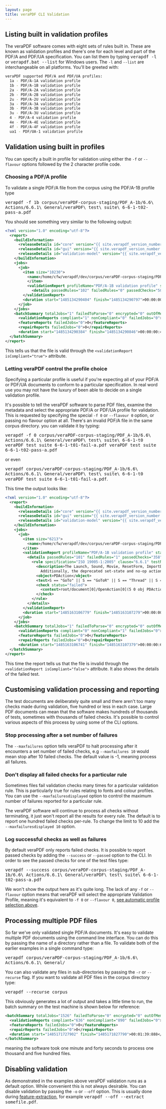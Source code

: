 ```yaml
---
layout: page
title: veraPDF CLI Validation
---
```


<a name="list-profiles"></a>Listing built in validation profiles
----------------------------------------------------------------
The veraPDF software comes with eight sets of rules built in. These are known
as validation profiles and there's one for each level and part of the PDF/A and PDF/UA
specification. You can list them by typing <kbd>verapdf -l</kbd> or <kbd>verapdf.bat --list</kbd> for Windows users. The `-l` and `--list` are interchangeable on all platforms.
You'll be greeted with:

```bash
veraPDF supported PDF/A and PDF/UA profiles:
  1a - PDF/A-1A validation profile
  1b - PDF/A-1B validation profile
  2a - PDF/A-2A validation profile
  2b - PDF/A-2B validation profile
  2u - PDF/A-2U validation profile
  3a - PDF/A-3A validation profile
  3b - PDF/A-3B validation profile
  3u - PDF/A-3U validation profile
  4 - PDF/A-4 validation profile
  4e - PDF/A-4E validation profile
  4f - PDF/A-4F validation profile
  ua1 - PDF/UA-1 validation profile
```

<a name="fixed-profiles"></a>Validation using built in profiles
-------------------------------------------------
You can specify a built in profile for validation using either the `-f` or
`--flavour` options followed by the 2 character profile code.

### <a name="choose-profile"></a>Choosing a PDF/A profile
To validate a single PDF/A file from the corpus using the PDF/A-1B profile type

<kbd>verapdf -f 1b corpus/veraPDF-corpus-staging/PDF_A-1b/6.6\ Actions/6.6.1\ General/veraPDF\ test\ suite\ 6-6-1-t02-pass-a.pdf</kbd>

You should see something very similar to the following output:

```xml
<?xml version="1.0" encoding="utf-8"?>
  <report>
    <buildInformation>
      <releaseDetails id="core" version="{{ site.verapdf_version_number }}" buildDate="2023-01-10T02:34:00Z"></releaseDetails>
      <releaseDetails id="gui" version="{{ site.verapdf_version_number }}" buildDate="2023-01-13T11:30:00Z"></releaseDetails>
      <releaseDetails id="validation-model" version="{{ site.verapdf_version_number }}" buildDate="2023-01-10T02:39:00Z"></releaseDetails>
    </buildInformation>
    <jobs>
      <job>
        <item size="10230">
          <name>/home/cfw/verapdf/dev/corpus/veraPDF-corpus-staging/PDF_A-1b/6.6 Actions/6.6.1 General/veraPDF test suite 6-6-1-t02-pass-a.pdf</name>
          </item>
          <validationReport profileName="PDF/A-1B validation profile" statement="PDF file is compliant with Validation Profile requirements." isCompliant="true">
            <details passedRules="102" failedRules="0" passedChecks="504" failedChecks="0"></details>
        </validationReport>
        <duration start="1485134290404" finish="1485134290797">00:00:00:393</duration>
      </job>
    </jobs>
    <batchSummary totalJobs="1" failedToParse="0" encrypted="0" outOfMemory="0" veraExceptions="0">
      <validationReports compliant="1" nonCompliant="0" failedJobs="0">1</validationReports>
      <featureReports failedJobs="0">0</featureReports>
      <repairReports failedJobs="0">0</repairReports>
      <duration start="1485134290384" finish="1485134290846">00:00:00:462</duration>
  </batchSummary>
</report>
```

This tells us that the file is valid through the `<validationReport isCompliant="true">` attribute.

### <a name="auto-profile"></a>Letting veraPDF control the profile choice
Specifying a particular profile is useful if you're expecting all of your PDF/A or PDF/UA
documents to conform to a particular specification. In real word use you may
not have the luxury of been able to decide on a single validation profile.

It's possible to tell the veraPDF software to parse PDF files, examine the
metadata and select the appropriate PDF/A or PDF/UA profile for validation. This is
requested by specifying the special `-f 0` or `--flavour 0` option, or passing
no flavour option at all. There's an invalid PDF/A file in the same corpus directory. you can validate it by typing:

<kbd>verapdf -f 0 corpus/veraPDF-corpus-staging/PDF_A-1b/6.6\ Actions/6.6.1\ General/veraPDF\ test\ suite\ 6-6-1-t0
veraPDF test suite 6-6-1-t01-fail-a.pdf  veraPDF test suite 6-6-1-t02-pass-a.pdf</kbd>

or even

<kbd>verapdf corpus/veraPDF-corpus-staging/PDF_A-1b/6.6\ Actions/6.6.1\ General/veraPDF\ test\ suite\ 6-6-1-t0
veraPDF test suite 6-6-1-t01-fail-a.pdf</kbd>.

This time the output looks like:

```xml
<?xml version="1.0" encoding="utf-8"?>
  <report>
    <buildInformation>
      <releaseDetails id="core" version="{{ site.verapdf_version_number }}" buildDate="2023-01-10T02:34:00Z"></releaseDetails>
      <releaseDetails id="gui" version="{{ site.verapdf_version_number }}" buildDate="2023-01-13T11:30:00Z"></releaseDetails>
      <releaseDetails id="validation-model" version="{{ site.verapdf_version_number }}" buildDate="2023-01-10T02:39:00Z"></releaseDetails>
    </buildInformation>
    <jobs>
      <job>
        <item size="6213">
          <name>/home/cfw/verapdf/dev/corpus/veraPDF-corpus-staging/PDF_A-1b/6.6 Actions/6.6.1 General/veraPDF test suite 6-6-1-t01-fail-a.pdf</name>
        </item>
        <validationReport profileName="PDF/A-1B validation profile" statement="PDF file is not compliant with Validation Profile requirements." isCompliant="false">
          <details passedRules="101" failedRules="1" passedChecks="358" failedChecks="1">
            <rule specification="ISO 19005-1:2005" clause="6.6.1" testNumber="1" status="failed" passedChecks="0" failedChecks="1">
              <description>The Launch, Sound, Movie, ResetForm, ImportData and JavaScript actions shall not be permitted.
                Additionally, the deprecated set-state and no-op actions shall not be permitted. The Hide action shall not be permitted (Corrigendum 2)</description>
              <object>PDAction</object>
              <test>S == "GoTo" || S == "GoToR" || S == "Thread" || S == "URI" || S == "Named" || S == "SubmitForm"</test>
              <check status="failed">
                <context>root/document[0]/OpenAction[0](5 0 obj PDAction)</context>
              </check>
            </rule>
          </details>
        </validationReport>
        <duration start="1485163106779" finish="1485163107279">00:00:00:500</duration>
      </job>
    </jobs>
    <batchSummary totalJobs="1" failedToParse="0" encrypted="0" outOfMemory="0" veraExceptions="0">
      <validationReports compliant="0" nonCompliant="1" failedJobs="0">1</validationReports>
      <featureReports failedJobs="0">0</featureReports>
      <repairReports failedJobs="0">0</repairReports>
      <duration start="1485163106741" finish="1485163107379">00:00:00:638</duration>
  </batchSummary>
</report>
```

This time the report tells us that the file is invalid through the `<validationReport isCompliant="false">` attribute. It also shows the details
of the failed test.

<a name="customising"></a>Customising validation processing and reporting
-------------------------------------------------------------------------
The test documents are deliberately quite small and there aren't too many checks
made during validation, five hundred or less in each case. Large PDF documents
can mean that the software makes hundreds of thousands of tests, sometimes with
thousands of failed checks. It's possible to control various aspects of this
process by using some of the CLI options.

### Stop processing after a set number of failures
The `--maxfailures` option tells veraPDF to halt processing after it encounters
a set number of failed checks, e.g `--maxfailures 10` would mean stop after 10
failed checks. The default value is -1, meaning process all failures.

### Don't display all failed checks for a particular rule
Sometimes files fail validation checks many times for a particular
validation rule. This is particularly true for rules relating to fonts and
colour profiles. You can use the `--maxfailuresdisplayed` option to control the
maximum number of failures reported for a particular rule.

The veraPDF software will continue to process all checks without terminating, it
just won't report all the results for every rule. The default is to report one
hundred failed checks per-rule. To change the limit to 10 add the `--maxfailuresdisplayed 10` option.

### Log successful checks as well as failures
By default veraPDF only reports failed checks. It is possible to report passed
checks by adding the `--success` or `--passed` option to the CLI. In order to
see the passed checks for one of the test files type:

<kbd>verapdf --success corpus/veraPDF-corpus-staging/PDF_A-1b/6.6\ Actions/6.6.1\ General/veraPDF\ test\ suite\ 6-6-1-t02-pass-a.pdf</kbd>

We won't show the output here as it's quite long. The lack of any `-f` or
`--flavour` option means that veraPDF will select the appropriate Validation
Profile, meaning it's equivalent to `-f 0` or `--flavour 0`,
[see automatic profile selection above](#auto-profile).

<a name="batches"></a>Processing multiple PDF files
---------------------------------------------------
So far we've only validated single PDF/A documents. It's easy to validate
multiple PDF documents using the command line interface. You can do this by
passing the name of a directory rather than a file. To validate both of the
earlier examples in a single command type:

<kbd>verapdf corpus/veraPDF-corpus-staging/PDF_A-1b/6.6\ Actions/6.6.1\ General/</kbd>

You can also validate any files in sub-directories by passing the `-r` or
`--recurse` flag. If you want to validate all PDF files in the corpus directory
type:

<kbd>verapdf --recurse corpus</kbd>

This obviously generates a lot of output and takes a little time to run, the
batch summary on the test machine is shown below for reference:

```xml
<batchSummary totalJobs="1526" failedToParse="0" encrypted="0" outOfMemory="0" veraExceptions="0">
  <validationReports compliant="636" nonCompliant="890" failedJobs="0">1526</validationReports>
  <featureReports failedJobs="0">0</featureReports>
  <repairReports failedJobs="0">0</repairReports>
  <duration start="1485171727902" finish="1485171827790">00:01:39:888</duration>
</batchSummary>
```

meaning the software took one minute and forty seconds to process one thousand
and five hundred files.

<a name="disable"></a>Disabling validation
------------------------------------------------
As demonstrated in the examples above veraPDF validation runs as a default
option. While convenient this is not always desirable. You can disable
validation by passing the `-o` or `--off` option. This is usually done during
[feature-extraction](../feature-extraction), for example
<kbd>verapdf --off --extract somefile.pdf</kbd>.
